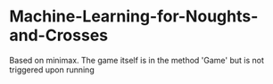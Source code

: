 # Machine-Learning-for-Noughts-and-Crosses
Based on minimax. The game itself is in the method 'Game' but is not triggered upon running
